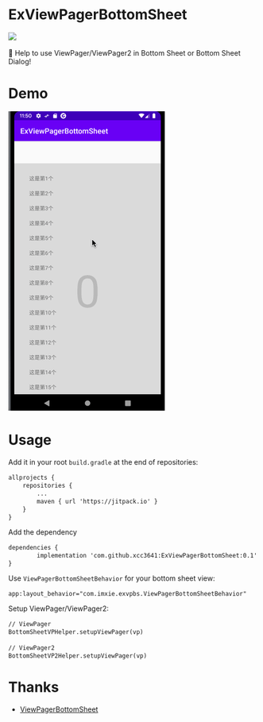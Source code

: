 # ExViewPagerBottomSheet

[![](https://jitpack.io/v/xcc3641/ExViewPagerBottomSheet.svg)](https://jitpack.io/#xcc3641/ExViewPagerBottomSheet)

🌟 Help to use ViewPager/ViewPager2 in Bottom Sheet or Bottom Sheet Dialog!

# Demo

![](pic/demo.gif)

# Usage

Add it in your root `build.gradle` at the end of repositories:

```
allprojects {
    repositories {
        ...
        maven { url 'https://jitpack.io' }
    }
}
```

Add the dependency

```
dependencies {
        implementation 'com.github.xcc3641:ExViewPagerBottomSheet:0.1'
}
```

Use `ViewPagerBottomSheetBehavior` for your bottom sheet view:

```
app:layout_behavior="com.imxie.exvpbs.ViewPagerBottomSheetBehavior"
```

Setup ViewPager/ViewPager2:

```
// ViewPager
BottomSheetVPHelper.setupViewPager(vp)

// ViewPager2
BottomSheetVP2Helper.setupViewPager(vp)
```

# Thanks

- [ViewPagerBottomSheet](https://github.com/laenger/ViewPagerBottomSheet)